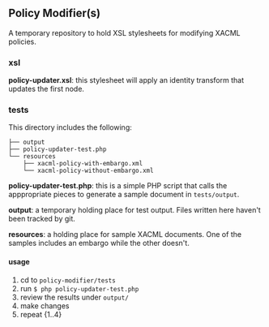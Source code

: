 ## Policy Modifier(s) ##

A temporary repository to hold XSL stylesheets for modifying XACML policies.

### xsl ###
**policy-updater.xsl**: this stylesheet will apply an identity transform that updates the first _<Rule>_ node.

### tests ###
This directory includes the following:
```
├── output
├── policy-updater-test.php
└── resources
    ├── xacml-policy-with-embargo.xml
    └── xacml-policy-without-embargo.xml
```

**policy-updater-test.php**: this is a simple PHP script that calls the apppropriate pieces to generate a sample document in `tests/output`.

**output**: a temporary holding place for test output. Files written here haven't been tracked by git.

**resources**: a holding place for sample XACML documents. One of the samples includes an embargo while the other doesn't.

#### usage ####
1. cd to `policy-modifier/tests`
2. run `$ php policy-updater-test.php`
3. review the results under `output/`
4. make changes
5. repeat {1..4}

